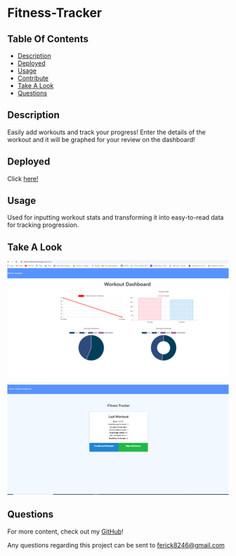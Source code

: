 # Fitness-Tracker

## Table Of Contents

* [Description](#description)
* [Deployed](#deployed)
* [Usage](#usage)
* [Contribute](#contribute)
* [Take A Look](#take-a-look)
* [Questions](#questions)
## Description

Easily add workouts and track your progress! Enter the details of the workout and it will be graphed for your review on the dashboard!

## Deployed

Click [here!](https://fitness-trakerz.herokuapp.com/exercise?id=60e7bfeea7d2790015381b0d)

## Usage

Used for inputting workout stats and transforming it into easy-to-read data for tracking progression.

## Take A Look

![This is the landing page for the tracker.](https://github.com/ferick8246/Fitness-Tracker/blob/76ba5d58ba839330be11de634a06d2216976cd71/assets/Fitness.PNG)


![This is the dashboard with workout data](https://github.com/ferick8246/Fitness-Tracker/blob/76ba5d58ba839330be11de634a06d2216976cd71/assets/Fitness2.PNG)

## Questions

For more content, check out my [GitHub](https://github.com/ferick8246)!

Any questions regarding this project can be sent to ferick8246@gmail.com
